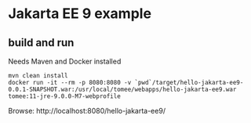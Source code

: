 # Jakarta EE 9 example

## build and run 

Needs Maven and Docker installed

```
mvn clean install
docker run -it --rm -p 8080:8080 -v `pwd`/target/hello-jakarta-ee9-0.0.1-SNAPSHOT.war:/usr/local/tomee/webapps/hello-jakarta-ee9.war tomee:11-jre-9.0.0-M7-webprofile
```

Browse: http://localhost:8080/hello-jakarta-ee9/

